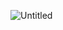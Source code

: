 
![Untitled](https://user-images.githubusercontent.com/67343196/174895381-6987dd1c-2331-4547-815c-052132f0d60f.gif)
